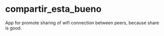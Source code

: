 compartir_esta_bueno
====================

App for promote sharing of wifi connection between peers, because share is good.

